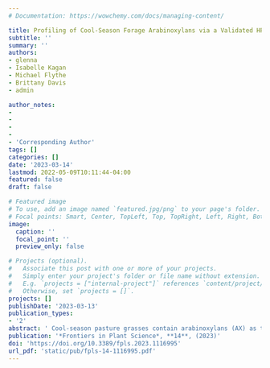 ```yaml
---
# Documentation: https://wowchemy.com/docs/managing-content/

title: Profiling of Cool-Season Forage Arabinoxylans via a Validated HPAEC-PAD Method
subtitle: ''
summary: ''
authors:
- glenna
- Isabelle Kagan
- Michael Flythe
- Brittany Davis
- admin

author_notes:
-  
- 
- 
- 
- 'Corresponding Author'
tags: []
categories: []
date: '2023-03-14'
lastmod: 2022-05-09T10:11:44-04:00
featured: false
draft: false

# Featured image
# To use, add an image named `featured.jpg/png` to your page's folder.
# Focal points: Smart, Center, TopLeft, Top, TopRight, Left, Right, BottomLeft, Bottom, BottomRight.
image:
  caption: ''
  focal_point: ''
  preview_only: false

# Projects (optional).
#   Associate this post with one or more of your projects.
#   Simply enter your project's folder or file name without extension.
#   E.g. `projects = ["internal-project"]` references `content/project/deep-learning/index.md`.
#   Otherwise, set `projects = []`.
projects: []
publishDate: '2023-03-13'
publication_types:
- '2'
abstract: ' Cool-season pasture grasses contain arabinoxylans (AX) as their major cell wall hemicellulosic polysaccharide. AX structural differences may influence enzymatic degradability, but this relationship has not been fully explored in the AX from the vegetative tissues of cool-season forages, primarily because only limited AX structural characterization has been performed in pasture grasses. Structural profiling of forage AX is a necessary foundation for future work assessing enzymatic degradability and may also be useful for assessing forage quality and suitability for ruminant feed. The main objective of this study was to optimize and validate a high-performance anion-exchange chromatography with pulsed amperometric detection (HPAEC-PAD) method for the simultaneous quantification of 10 endoxylanase-released xylooligosaccharides (XOS) and arabinoxylan oligosaccharides (AXOS) in cool-season forage cell wall material. The following analytical parameters were determined or optimized: chromatographic separation and retention time (RT), internal standard suitability, working concentration range (CR), limit of detection (LOD), limit of quantification (LOQ), relative response factor (RRF), and quadratic calibration curves. The developed method was used to profile the AX structure of four cool-season grasses commonly grown in pastures (timothy, Phleum pratense L.; perennial ryegrass, Lolium perenne L.; tall fescue, Schedonorus arundinaceus (Schreb.) Dumort.; and Kentucky bluegrass, Poa pratensis L.). In addition, the cell wall monosaccharide and ester-linked hydroxycinnamic acid contents were determined for each grass. The developed method revealed unique structural aspects of the AX structure of these forage grass samples that complemented the results of the cell wall monosaccharide analysis. For example, xylotriose, representing an unsubstituted portion of the AX polysaccharide backbone, was the most abundantly-released oligosaccharide in all the species. Perennial rye samples tended to have greater amounts of released oligosaccharides compared to the other species. This method is ideally suited to monitor structural changes of AX in forages as a result of plant breeding, pasture management, and fermentation of plant material.'
publication: '*Frontiers in Plant Science*, **14**, (2023)'
doi: 'https://doi.org/10.3389/fpls.2023.1116995'
url_pdf: 'static/pub/fpls-14-1116995.pdf'
---
```

